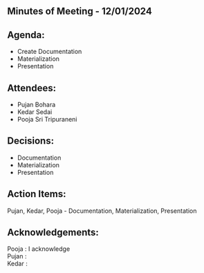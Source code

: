 ## Minutes of Meeting - 12/01/2024

## Agenda:

- Create Documentation 
- Materialization
- Presentation

## Attendees: 

- Pujan Bohara
- Kedar Sedai
- Pooja Sri Tripuraneni

## Decisions:

- Documentation
- Materialization
- Presentation

## Action Items:

Pujan, Kedar, Pooja - Documentation, Materialization, Presentation


## Acknowledgements:

Pooja : I acknowledge <br> 
Pujan : <br>
Kedar : <br>